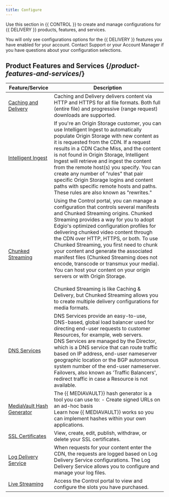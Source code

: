 ```yaml
---
title: Configure
---
```

Use this section in {{ CONTROL }} to create and manage configurations for {{ DELIVERY }} products, features, and services.

<Callout type="info">You will only see configurations options for the {{ DELIVERY }} features you have enabled for your account. Contact Support or your Account Manager if you have questions about your configuration selections.</Callout>

## Product Features and Services  {/*product-features-and-services*/}

| Feature/Service | Description |
|---|---|
| [Caching and Delivery](/delivery/control/configure/caching_and_delivery) | Caching and Delivery delivers content via HTTP and HTTPS for all file formats. Both full (entire file) and progressive (range request) downloads are supported.|
| [Intelligent Ingest](/delivery/control/configure/intelligent_ingest) | If you're an Origin Storage customer, you can use Intelligent Ingest to automatically populate Origin Storage with new content as it is requested from the CDN. If a request results in a CDN Cache Miss, and the content is not found in Origin Storage, Intelligent Ingest will retrieve and ingest the content from the remote host(s) you specify. You can create any number of "rules" that pair specific Origin Storage logins and content paths with specific remote hosts and paths. These rules are also known as "rewrites."|
| [Chunked Streaming](/delivery/control/configure/chunked_streaming) | Using the Control portal, you can manage a configuration that controls several manifests and Chunked Streaming origins. Chunked Streaming provides a way for you to adopt Edgio's optimized configuration profiles for delivering chunked video content through the CDN over HTTP, HTTPS, or both. To use Chunked Streaming, you first need to chunk your content and generate the associated manifest files (Chunked Streaming does not encode, transcode or transmux your media). You can host your content on your origin servers or with Origin Storage. <br /> <br /><Callout type="info"> Chunked Streaming is like Caching & Delivery, but Chunked Streaming allows you to create multiple delivery configurations for media formats.</Callout> |
| [DNS Services](/delivery/control/configure/dns_services) | DNS Services provide an easy-to-use, DNS-based, global load balancer used for directing end-user requests to customer Resources, for example, web servers. <br /> DNS Services are managed by the Director, which is a DNS service that can route traffic based on IP address, end-user nameserver geographic location or the BGP autonomous system number of the end-user nameserver. <br /> Failovers, also known as 'Traffic Balancers', redirect traffic in case a Resource is not available.|
|[MediaVault Hash Generator](/delivery/control/configure/mediavault_hash_generator)| The {{ MEDIAVAULT}} hash generator is a tool you can use to: - Create signed URLs on an ad-hoc basis <br /> Learn how {{ MEDIAVAULT}} works so you can implement hashes within your own applications.|
| [SSL Certificates](/delivery/control/configure/ssl_certificates) | View, create, edit, publish, withdraw, or delete your SSL certificates. |
|[Log Delivery Service](/delivery/control/configure/log_delivery_service) | When requests for your content enter the CDN, the requests are logged based on Log Delivery Service configurations. The Log Delivery Service allows you to configure and manage your log files.|
| [Live Streaming](/delivery/control/configure/live_streaming)| Access the Control portal to view and configure the slots you have purchased.|
